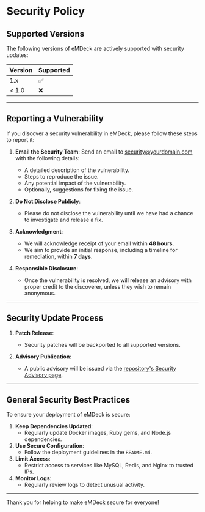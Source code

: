 # Security Policy

## Supported Versions

The following versions of eMDeck are actively supported with security updates:

| Version | Supported |
| ------- | --------- |
| 1.x     | ✅        |
| < 1.0   | ❌        |

---

## Reporting a Vulnerability

If you discover a security vulnerability in eMDeck, please follow these steps to report it:

1. **Email the Security Team**:
   Send an email to [security@yourdomain.com](mailto:security@yourdomain.com) with the following details:

   - A detailed description of the vulnerability.
   - Steps to reproduce the issue.
   - Any potential impact of the vulnerability.
   - Optionally, suggestions for fixing the issue.

2. **Do Not Disclose Publicly**:

   - Please do not disclose the vulnerability until we have had a chance to investigate and release a fix.

3. **Acknowledgment**:

   - We will acknowledge receipt of your email within **48 hours**.
   - We aim to provide an initial response, including a timeline for remediation, within **7 days**.

4. **Responsible Disclosure**:
   - Once the vulnerability is resolved, we will release an advisory with proper credit to the discoverer, unless they wish to remain anonymous.

---

## Security Update Process

1. **Patch Release**:

   - Security patches will be backported to all supported versions.

2. **Advisory Publication**:
   - A public advisory will be issued via the [repository's Security Advisory page](https://github.com/your-org/emdeck/security/advisories).

---

## General Security Best Practices

To ensure your deployment of eMDeck is secure:

1. **Keep Dependencies Updated**:
   - Regularly update Docker images, Ruby gems, and Node.js dependencies.
2. **Use Secure Configuration**:
   - Follow the deployment guidelines in the `README.md`.
3. **Limit Access**:
   - Restrict access to services like MySQL, Redis, and Nginx to trusted IPs.
4. **Monitor Logs**:
   - Regularly review logs to detect unusual activity.

---

Thank you for helping to make eMDeck secure for everyone!

